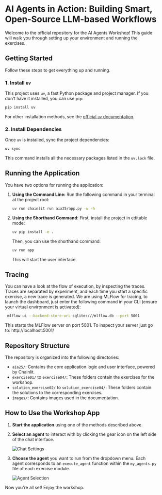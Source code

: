 # AI Agents in Action: Building Smart, Open-Source LLM-based Workflows

Welcome to the official repository for the AI Agents Workshop! This guide will walk you through setting up your environment and running the exercises.

## Getting Started

Follow these steps to get everything up and running.

### 1. Install `uv`

This project uses `uv`, a fast Python package and project manager. If you don't have it installed, you can use `pip`:

```bash
pip install uv
```

For other installation methods, see the [official `uv` documentation](https://docs.astral.sh/uv/getting-started/installation/).

### 2. Install Dependencies

Once `uv` is installed, sync the project dependencies:

```bash
uv sync
```

This command installs all the necessary packages listed in the `uv.lock` file.

## Running the Application

You have two options for running the application:

1.  **Using the Command Line:**
    Run the following command in your terminal at the project root:

    ```bash
    uv run chainlit run aia25/app.py -w -h
    ```

2.  **Using the Shorthand Command:**
    First, install the project in editable mode:
    ```bash
    uv pip install -e .
    ```
    Then, you can use the shorthand command:
    ```bash
    uv run app
    ```
    This will start the user interface.

## Tracing
You can have a look at the flow of execution, by inspecting the traces. Traces are separated by experiment, and each time you start a specific exercise, a new trace is generated.
We are using MLFlow for tracing, to launch the dashboard, just enter the following command in your CLI (ensure your virtual environment is activated):
```bash
 mlflow ui --backend-store-uri sqlite:///mlflow.db --port 5001
 ```
 This starts the MLFlow server on port 5001.
 To inspect your server just go to: http://localhost:5001/

## Repository Structure

The repository is organized into the following directories:

-   `aia25/`: Contains the core application logic and user interface, powered by Chainlit.
-   `exercise01/` to `exercise04/`: These folders contain the exercises for the workshop.
-   `solution_exercise02/` to `solution_exercise04/`: These folders contain the solutions to the corresponding exercises.
-   `images/`: Contains images used in the documentation.

## How to Use the Workshop App

1.  **Start the application** using one of the methods described above.
2.  **Select an agent** to interact with by clicking the gear icon on the left side of the chat interface.

    ![Chat Settings](images/chat_settings.png)

3.  **Choose the agent** you want to run from the dropdown menu. Each agent corresponds to an `execute_agent` function within the `my_agents.py` file of each exercise module.

    ![Agent Selection](images/agent_selection.png)

Now you're all set! Enjoy the workshop.
